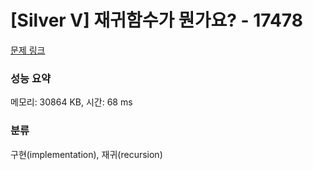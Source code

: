 # [Silver V] 재귀함수가 뭔가요? - 17478 

[문제 링크](https://www.acmicpc.net/problem/17478) 

### 성능 요약

메모리: 30864 KB, 시간: 68 ms

### 분류

구현(implementation), 재귀(recursion)

